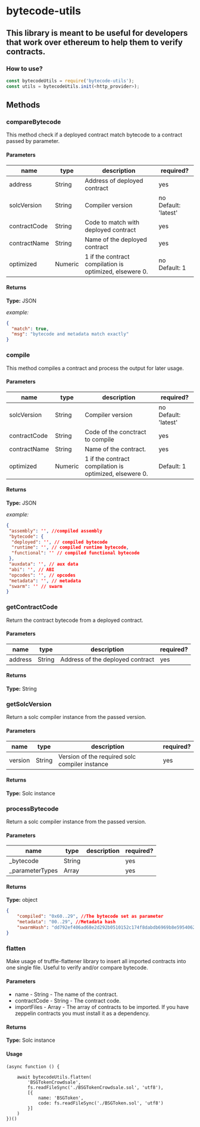 # bytecode-utils

## This library is meant to be useful for developers that work over ethereum to help them to verify contracts.

### How to use?

``` js
const bytecodeUtils = require('bytecode-utils');
const utils = bytecodeUtils.init(<http_provider>);
```

## Methods

### compareBytecode
This method check if a deployed contract match bytecode to a contract passed by parameter.

#### Parameters

| name         | type    | description                                             | required?                 |
| ------------ | ------- | ------------------------------------------------------- | ------------------------- |
| address      | String  | Address of deployed contract                            | yes                       |
| solcVersion  | String  | Compiler version                                        | no <br> Default: 'latest' |
| contractCode | String  | Code to match with deployed contract                    | yes                       |
| contractName | String  | Name of the deployed contract                           | yes                       |
| optimized    | Numeric | 1 if the contract compilation is optimized, elsewere 0. | no <br> Default: 1        |

#### Returns

**Type:**&nbsp;JSON

_example:&nbsp;_

```json
{
  "match": true,
  "msg": "bytecode and metadata match exactly"
}
```

### compile
This method compiles a contract and process the output for later usage.

#### Parameters

| name         | type    | description                                             | required?                 |
| ------------ | ------- | ------------------------------------------------------- | ------------------------- |
| solcVersion  | String  | Compiler version                                        | no <br> Default: 'latest' |
| contractCode | String  | Code of the conctract to compile                        | yes                       |
| contractName | String  | Name of the contract.                                   | yes                       |
| optimized    | Numeric | 1 if the contract compilation is optimized, elsewere 0. | Default: 1                |

#### Returns

**Type:**&nbsp;JSON

_example:&nbsp;_

```json
{
 "assembly": '', //compiled assembly
 "bytecode": {
  "deployed": '', // compiled bytecode
  "runtime": '', // compiled runtime bytecode,
  "functional": '' // compiled functional bytecode
 },
 "auxdata": '', // aux data
 "abi": '', // ABI
 "opcodes": '', // opcodes
 "metadata": '', // metadata
 "swarm": '' // swarm
}
```

### getContractCode
Return the contract bytecode from a deployed contract.

#### Parameters

| name    | type   | description                      | required? |
| ------- | ------ | -------------------------------- | --------- |
| address | String | Address of the deployed contract | yes       |

#### Returns
**Type:**&nbsp;String

### getSolcVersion
Return a solc compiler instance from the passed version.

#### Parameters

| name    | type   | description                                    | required? |
| ------- | ------ | ---------------------------------------------- | --------- |
| version | String | Version of the required solc compiler instance | yes       |

#### Returns
**Type:**&nbsp;Solc instance

### processBytecode
Return a solc compiler instance from the passed version.

#### Parameters

| name         | type    | description                                             | required?                 |
| ------------ | ------- | ------------------------------------------------------- | ------------------------- |
| _bytecode | String |  | yes |
| _parameterTypes | Array |  | yes |

#### Returns
**Type:**&nbsp;object

```json
{ 
    "compiled": "0x60..29", //The bytecode set as parameter
    "metadata": "00..29", //Metadata hash
    "swarmHash": "dd792ef406ad68e2d292b0510152c174f8dabdb6969b8e5954062fa16b4d6836" //  
}
```

### flatten
Make usage of truffle-flattener library to insert all imported contracts into one single file. Useful to verify and/or compare bytecode.

#### Parameters
* name - String - The name of the contract.
* contractCode - String - The contract code.
* importFiles - Array - The array of contracts to be imported. If you have zeppelin contracts you must install it as a dependency.

#### Returns
**Type:**&nbsp;Solc instance

#### Usage
```
(async function () {

    await bytecodeUtils.flatten(
        'BSGTokenCrowdsale',
        fs.readFileSync('./BSGTokenCrowdsale.sol', 'utf8'),
        [{
            name: 'BSGToken',
            code: fs.readFileSync('./BSGToken.sol', 'utf8')
        }]
    )
})()
```
